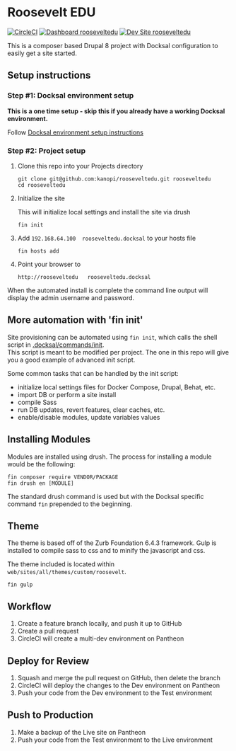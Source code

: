 # Roosevelt EDU

[![CircleCI](https://circleci.com/gh/kanopi/rooseveltedu.svg?style=shield)](https://circleci.com/gh/kanopi/rooseveltedu)
[![Dashboard rooseveltedu](https://img.shields.io/badge/dashboard-rooseveltedu-yellow.svg)](https://dashboard.pantheon.io/sites/bd787532-7df1-43fd-9b09-ca162d2c4bab#dev/code)
[![Dev Site rooseveltedu](https://img.shields.io/badge/site-rooseveltedu-blue.svg)](http://dev-rooseveltedu.pantheonsite.io/)

This is a composer based Drupal 8 project with Docksal configuration to easily get a site started.

## Setup instructions

### Step #1: Docksal environment setup

**This is a one time setup - skip this if you already have a working Docksal environment.**  

Follow [Docksal environment setup instructions](https://docs.docksal.io/getting-started/setup/)

### Step #2: Project setup

1. Clone this repo into your Projects directory

    ```
    git clone git@github.com:kanopi/rooseveltedu.git rooseveltedu
    cd rooseveltedu
    ```

2. Initialize the site

    This will initialize local settings and install the site via drush

    ```
    fin init
    ```

3.  Add `192.168.64.100  rooseveltedu.docksal` to your hosts file
    ```
    fin hosts add
    ```

4. Point your browser to

    ```
    http://rooseveltedu   rooseveltedu.docksal
    ```

When the automated install is complete the command line output will display the admin username and password.

## More automation with 'fin init'

Site provisioning can be automated using `fin init`, which calls the shell script in [.docksal/commands/init](.docksal/commands/init).  
This script is meant to be modified per project. The one in this repo will give you a good example of advanced init script.

Some common tasks that can be handled by the init script:

- initialize local settings files for Docker Compose, Drupal, Behat, etc.
- import DB or perform a site install
- compile Sass
- run DB updates, revert features, clear caches, etc.
- enable/disable modules, update variables values

## Installing Modules

Modules are installed using drush. The process for installing a module would be the following:

```
fin composer require VENDOR/PACKAGE
fin drush en [MODULE]
```

The standard drush command is used but with the Docksal specific command `fin` prepended to the beginning.

## Theme

The theme is based off of the Zurb Foundation 6.4.3 framework. Gulp is installed to compile sass to css 
and to minify the javascript and css.

The theme included is located within `web/sites/all/themes/custom/roosevelt`.

```
fin gulp
```

## Workflow

1. Create a feature branch locally, and push it up to GitHub
1. Create a pull request
1. CircleCI will create a multi-dev environment on Pantheon

## Deploy for Review

1. Squash and merge the pull request on GitHub, then delete the branch
1. CircleCI will deploy the changes to the Dev environment on Pantheon
1. Push your code from the Dev environment to the Test environment

## Push to Production

1. Make a backup of the Live site on Pantheon
1. Push your code from the Test environment to the Live environment
